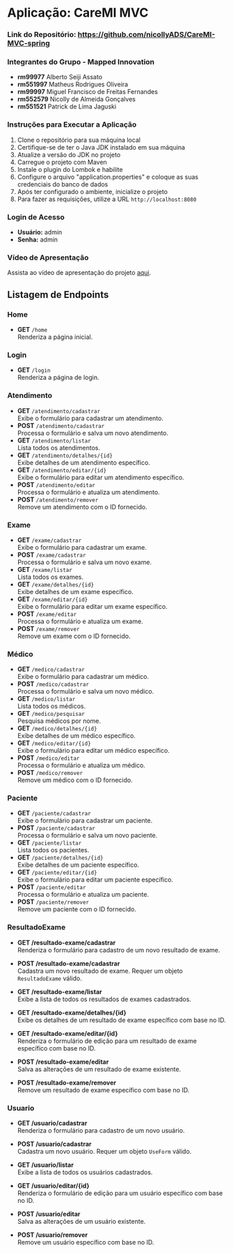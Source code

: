 # Aplicação: CareMI MVC

### Link do Repositório: https://github.com/nicollyADS/CareMI-MVC-spring

### Integrantes do Grupo - Mapped Innovation
- **rm99977** Alberto Seiji Assato
- **rm551997** Matheus Rodrigues Oliveira
- **rm99997** Miguel Francisco de Freitas Fernandes
- **rm552579** Nicolly de Almeida Gonçalves
- **rm551521** Patrick de Lima Jaguski

### Instruções para Executar a Aplicação

1. Clone o repositório para sua máquina local
2. Certifique-se de ter o Java JDK instalado em sua máquina
3. Atualize a versão do JDK no projeto
4. Carregue o projeto com Maven
5. Instale o plugin do Lombok e habilite
6. Configure o arquivo "application.properties" e coloque as suas credenciais do banco de dados
7. Após ter configurado o ambiente, inicialize o projeto
8. Para fazer as requisições, utilize a URL `http://localhost:8080`

### Login de Acesso
- **Usuário:** admin
- **Senha:** admin

### Vídeo de Apresentação

Assista ao vídeo de apresentação do projeto [aqui](https://youtu.be/1VPKH7uQiT0?si=I6v_h_Am3JPPhUhr).


## Listagem de Endpoints
### Home
- **GET** `/home`  
  Renderiza a página inicial.

### Login
- **GET** `/login`  
  Renderiza a página de login.

### Atendimento
- **GET** `/atendimento/cadastrar`  
  Exibe o formulário para cadastrar um atendimento.
- **POST** `/atendimento/cadastrar`  
  Processa o formulário e salva um novo atendimento.
- **GET** `/atendimento/listar`  
  Lista todos os atendimentos.
- **GET** `/atendimento/detalhes/{id}`  
  Exibe detalhes de um atendimento específico.
- **GET** `/atendimento/editar/{id}`  
  Exibe o formulário para editar um atendimento específico.
- **POST** `/atendimento/editar`  
  Processa o formulário e atualiza um atendimento.
- **POST** `/atendimento/remover`  
  Remove um atendimento com o ID fornecido.

### Exame
- **GET** `/exame/cadastrar`  
  Exibe o formulário para cadastrar um exame.
- **POST** `/exame/cadastrar`  
  Processa o formulário e salva um novo exame.
- **GET** `/exame/listar`  
  Lista todos os exames.
- **GET** `/exame/detalhes/{id}`  
  Exibe detalhes de um exame específico.
- **GET** `/exame/editar/{id}`  
  Exibe o formulário para editar um exame específico.
- **POST** `/exame/editar`  
  Processa o formulário e atualiza um exame.
- **POST** `/exame/remover`  
  Remove um exame com o ID fornecido.

### Médico
- **GET** `/medico/cadastrar`  
  Exibe o formulário para cadastrar um médico.
- **POST** `/medico/cadastrar`  
  Processa o formulário e salva um novo médico.
- **GET** `/medico/listar`  
  Lista todos os médicos.
- **GET** `/medico/pesquisar`  
  Pesquisa médicos por nome.
- **GET** `/medico/detalhes/{id}`  
  Exibe detalhes de um médico específico.
- **GET** `/medico/editar/{id}`  
  Exibe o formulário para editar um médico específico.
- **POST** `/medico/editar`  
  Processa o formulário e atualiza um médico.
- **POST** `/medico/remover`  
  Remove um médico com o ID fornecido.

### Paciente
- **GET** `/paciente/cadastrar`  
  Exibe o formulário para cadastrar um paciente.
- **POST** `/paciente/cadastrar`  
  Processa o formulário e salva um novo paciente.
- **GET** `/paciente/listar`  
  Lista todos os pacientes.
- **GET** `/paciente/detalhes/{id}`  
  Exibe detalhes de um paciente específico.
- **GET** `/paciente/editar/{id}`  
  Exibe o formulário para editar um paciente específico.
- **POST** `/paciente/editar`  
  Processa o formulário e atualiza um paciente.
- **POST** `/paciente/remover`  
  Remove um paciente com o ID fornecido.

### ResultadoExame
- **GET /resultado-exame/cadastrar**  
  Renderiza o formulário para cadastro de um novo resultado de exame.

- **POST /resultado-exame/cadastrar**  
  Cadastra um novo resultado de exame. Requer um objeto `ResultadoExame` válido.

- **GET /resultado-exame/listar**  
  Exibe a lista de todos os resultados de exames cadastrados.

- **GET /resultado-exame/detalhes/{id}**  
  Exibe os detalhes de um resultado de exame específico com base no ID.

- **GET /resultado-exame/editar/{id}**  
  Renderiza o formulário de edição para um resultado de exame específico com base no ID.

- **POST /resultado-exame/editar**  
  Salva as alterações de um resultado de exame existente.

- **POST /resultado-exame/remover**  
  Remove um resultado de exame específico com base no ID.

### Usuario
- **GET /usuario/cadastrar**  
  Renderiza o formulário para cadastro de um novo usuário.

- **POST /usuario/cadastrar**  
  Cadastra um novo usuário. Requer um objeto `UseForm` válido.

- **GET /usuario/listar**  
  Exibe a lista de todos os usuários cadastrados.

- **GET /usuario/editar/{id}**  
  Renderiza o formulário de edição para um usuário específico com base no ID.

- **POST /usuario/editar**  
  Salva as alterações de um usuário existente.

- **POST /usuario/remover**  
  Remove um usuário específico com base no ID.
